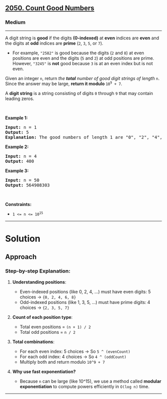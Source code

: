<h2><a href="https://leetcode.com/problems/count-good-numbers">2050. Count Good Numbers</a></h2><h3>Medium</h3><hr><p>A digit string is <strong>good</strong> if the digits <strong>(0-indexed)</strong> at <strong>even</strong> indices are <strong>even</strong> and the digits at <strong>odd</strong> indices are <strong>prime</strong> (<code>2</code>, <code>3</code>, <code>5</code>, or <code>7</code>).</p>

<ul>
	<li>For example, <code>&quot;2582&quot;</code> is good because the digits (<code>2</code> and <code>8</code>) at even positions are even and the digits (<code>5</code> and <code>2</code>) at odd positions are prime. However, <code>&quot;3245&quot;</code> is <strong>not</strong> good because <code>3</code> is at an even index but is not even.</li>
</ul>

<p>Given an integer <code>n</code>, return <em>the <strong>total</strong> number of good digit strings of length </em><code>n</code>. Since the answer may be large, <strong>return it modulo </strong><code>10<sup>9</sup> + 7</code>.</p>

<p>A <strong>digit string</strong> is a string consisting of digits <code>0</code> through <code>9</code> that may contain leading zeros.</p>

<p>&nbsp;</p>
<p><strong class="example">Example 1:</strong></p>

<pre>
<strong>Input:</strong> n = 1
<strong>Output:</strong> 5
<strong>Explanation:</strong> The good numbers of length 1 are &quot;0&quot;, &quot;2&quot;, &quot;4&quot;, &quot;6&quot;, &quot;8&quot;.
</pre>

<p><strong class="example">Example 2:</strong></p>

<pre>
<strong>Input:</strong> n = 4
<strong>Output:</strong> 400
</pre>

<p><strong class="example">Example 3:</strong></p>

<pre>
<strong>Input:</strong> n = 50
<strong>Output:</strong> 564908303
</pre>

<p>&nbsp;</p>
<p><strong>Constraints:</strong></p>

<ul>
	<li><code>1 &lt;= n &lt;= 10<sup>15</sup></code></li>
</ul>

---

# Solution

## Approach

### Step-by-step Explanation:

1. **Understanding positions**:
   - Even-indexed positions (like 0, 2, 4, ...) must have even digits: 5 choices → `{0, 2, 4, 6, 8}`
   - Odd-indexed positions (like 1, 3, 5, ...) must have prime digits: 4 choices → `{2, 3, 5, 7}`

2. **Count of each position type**:
   - Total even positions = `(n + 1) / 2`
   - Total odd positions = `n / 2`

3. **Total combinations**:
   - For each even index: 5 choices → So `5 ^ (evenCount)`
   - For each odd index: 4 choices → So `4 ^ (oddCount)`
   - Multiply both and return modulo `10^9 + 7`

4. **Why use fast exponentiation?**
   - Because `n` can be large (like 10^15), we use a method called **modular exponentiation** to compute powers efficiently in `O(log n)` time.

---
